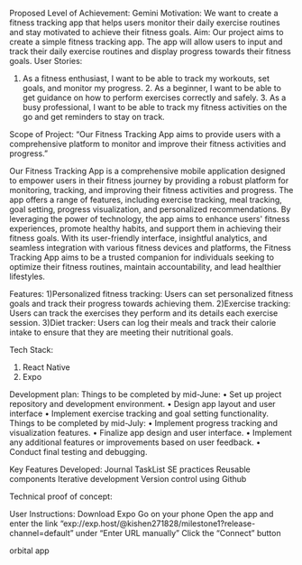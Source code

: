 Proposed Level of Achievement: 
Gemini
Motivation:
We want to create a fitness tracking app that helps users monitor their daily exercise routines and stay motivated to achieve their fitness goals. 
Aim: 
Our project aims to create a simple fitness tracking app. The app will allow users to input and track their daily exercise routines and display progress towards their fitness goals. 
User Stories: 
1. As a fitness enthusiast, I want to be able to track my workouts, set goals, and monitor my progress. 2. As a beginner, I want to be able to get guidance on how to perform exercises correctly and safely. 3. As a busy professional, I want to be able to track my fitness activities on the go and get reminders to stay on track. 

Scope of Project:
“Our Fitness Tracking App aims to provide users with a comprehensive platform to monitor and improve their fitness activities and progress.”

Our Fitness Tracking App is a comprehensive mobile application designed to empower users in their fitness journey by providing a robust platform for monitoring, tracking, and improving their fitness activities and progress. The app offers a range of features, including exercise tracking, meal tracking, goal setting, progress visualization, and personalized recommendations. By leveraging the power of technology, the app aims to enhance users' fitness experiences, promote healthy habits, and support them in achieving their fitness goals. With its user-friendly interface, insightful analytics, and seamless integration with various fitness devices and platforms, the Fitness Tracking App aims to be a trusted companion for individuals seeking to optimize their fitness routines, maintain accountability, and lead healthier lifestyles.

Features:
1)Personalized fitness tracking: Users can set personalized fitness goals and track their progress towards achieving them. 
2)Exercise tracking: Users can track the exercises they perform and its details each exercise session. 
3)Diet tracker: Users can log their meals and track their calorie intake to ensure that they are meeting their nutritional goals. 

Tech Stack: 
1. React Native 
2. Expo

Development plan:
Things to be completed by mid-June: 
• Set up project repository and development environment. 
• Design app layout and user interface 
• Implement exercise tracking and goal setting functionality. 
Things to be completed by mid-July: 
• Implement progress tracking and visualization features. 
• Finalize app design and user interface. 
• Implement any additional features or improvements based on user feedback. 
• Conduct final testing and debugging. 

Key Features Developed:
Journal
TaskList
SE practices
Reusable components
Iterative development
Version control using Github


Technical proof of concept:

User Instructions:
Download Expo Go on your phone
Open the app and enter the link “exp://exp.host/@kishen271828/milestone1?release-channel=default” under “Enter URL manually”
Click the “Connect” button

orbital app
